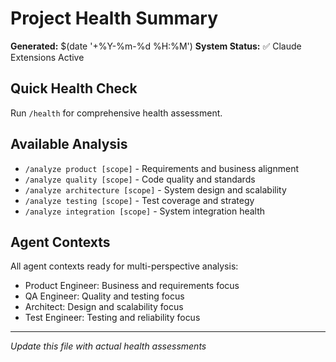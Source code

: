 # Project Health Summary

**Generated:** $(date '+%Y-%m-%d %H:%M')
**System Status:** ✅ Claude Extensions Active

## Quick Health Check
Run `/health` for comprehensive health assessment.

## Available Analysis
- `/analyze product [scope]` - Requirements and business alignment
- `/analyze quality [scope]` - Code quality and standards
- `/analyze architecture [scope]` - System design and scalability
- `/analyze testing [scope]` - Test coverage and strategy
- `/analyze integration [scope]` - System integration health

## Agent Contexts
All agent contexts ready for multi-perspective analysis:
- Product Engineer: Business and requirements focus
- QA Engineer: Quality and testing focus  
- Architect: Design and scalability focus
- Test Engineer: Testing and reliability focus

---
*Update this file with actual health assessments*
